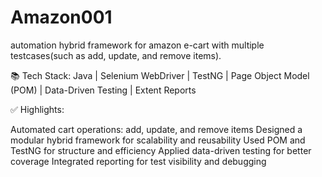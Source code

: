 # Amazon001
automation hybrid framework for amazon e-cart with multiple testcases(such as add, update, and remove items).

📚 Tech Stack: Java | Selenium WebDriver | TestNG | Page Object Model (POM) | Data-Driven Testing | Extent Reports

✅ Highlights:

Automated cart operations: add, update, and remove items
Designed a modular hybrid framework for scalability and reusability
Used POM and TestNG for structure and efficiency
Applied data-driven testing for better coverage
Integrated reporting for test visibility and debugging
